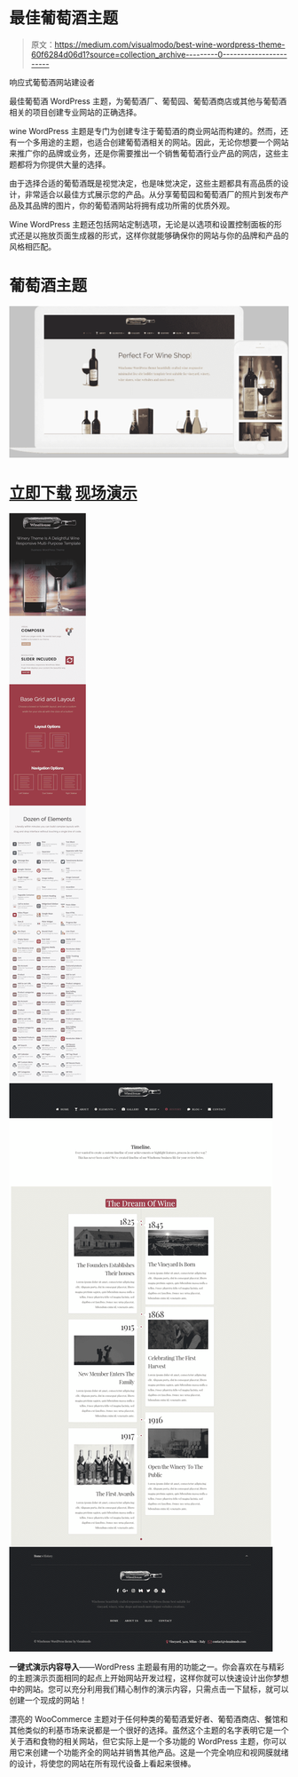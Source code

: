# 最佳葡萄酒主题

> 原文：<https://medium.com/visualmodo/best-wine-wordpress-theme-60f6284d06d1?source=collection_archive---------0----------------------->

响应式葡萄酒网站建设者

最佳葡萄酒 WordPress 主题，为葡萄酒厂、葡萄园、葡萄酒商店或其他与葡萄酒相关的项目创建专业网站的正确选择。

wine WordPress 主题是专门为创建专注于葡萄酒的商业网站而构建的。然而，还有一个多用途的主题，也适合创建葡萄酒相关的网站。因此，无论你想要一个网站来推广你的品牌或业务，还是你需要推出一个销售葡萄酒行业产品的网店，这些主题都将为你提供大量的选择。

由于选择合适的葡萄酒既是视觉决定，也是味觉决定，这些主题都具有高品质的设计，非常适合以最佳方式展示您的产品。从分享葡萄园和葡萄酒厂的照片到发布产品及其品牌的图片，你的葡萄酒网站将拥有成功所需的优质外观。

Wine WordPress 主题还包括网站定制选项，无论是以选项和设置控制面板的形式还是以拖放页面生成器的形式，这样你就能够确保你的网站与你的品牌和产品的风格相匹配。

# 葡萄酒主题

![](img/d415b54fd51d6d730bf25e05ac9ab459.png)

# [立即下载](https://visualmodo.com/theme/winehouse-wordpress-theme/) [现场演示](http://theme.visualmodo.com/winehouse/)

![](img/168539db86dafa38da6b1f165b9efdb6.png)![](img/217233b6fe8c29be1620ee582cc9ae0d.png)

**一键式演示内容导入**——WordPress 主题最有用的功能之一。你会喜欢在与精彩的主题演示页面相同的起点上开始网站开发过程，这样你就可以快速设计出你梦想中的网站。您可以充分利用我们精心制作的演示内容，只需点击一下鼠标，就可以创建一个现成的网站！

漂亮的 WooCommerce 主题对于任何种类的葡萄酒爱好者、葡萄酒商店、餐馆和其他类似的利基市场来说都是一个很好的选择。虽然这个主题的名字表明它是一个关于酒和食物的相关网站，但它实际上是一个多功能的 WordPress 主题，你可以用它来创建一个功能齐全的网站并销售其他产品。这是一个完全响应和视网膜就绪的设计，将使您的网站在所有现代设备上看起来很棒。